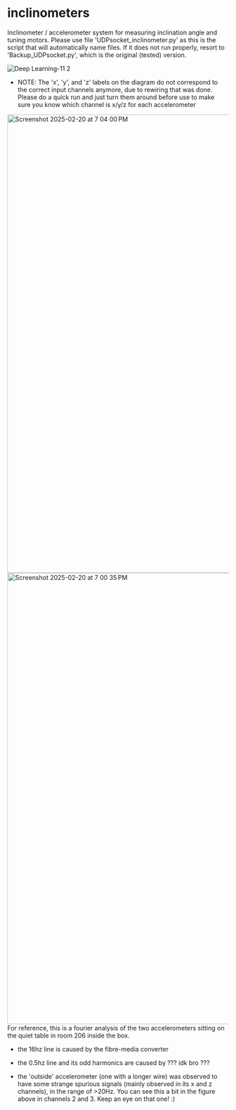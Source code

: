 # inclinometers
Inclinometer / accelerometer system for measuring inclination angle and tuning motors. Please use file 'UDPsocket_inclinometer.py' as this is the script that will automatically name files. If it does not run properly, resort to 'Backup_UDPsocket.py', which is the original (tested) version.

![Deep Learning-11 2](https://github.com/user-attachments/assets/25a91a8b-a0da-4dc1-b8b6-8d3bf5477a1d)
* NOTE: The 'x', 'y', and 'z' labels on the diagram do not correspond to the correct input channels anymore, due to rewiring that was done. Please do a quick run and just turn them around before use to make sure you know which channel is x/y/z for each accelerometer

<img width="1042" alt="Screenshot 2025-02-20 at 7 04 00 PM" src="https://github.com/user-attachments/assets/750f7eca-c2e5-4107-b66d-b463f6aec26a" />
<img width="1026" alt="Screenshot 2025-02-20 at 7 00 35 PM" src="https://github.com/user-attachments/assets/2968d4f2-d47d-4d62-8944-273dad38e4e5" />
For reference, this is a fourier analysis of the two accelerometers sitting on the quiet table in room 206 inside the box. 

- the 16hz line is caused by the fibre-media converter

- the 0.5hz line and its odd harmonics are caused by ??? idk bro ???

- the 'outside' accelerometer (one with a longer wire) was observed to have some strange spurious signals (mainly observed in its x and z channels), in the range of >20Hz. You can see this a bit in the figure above in channels 2 and 3. Keep an eye on that one! :)
